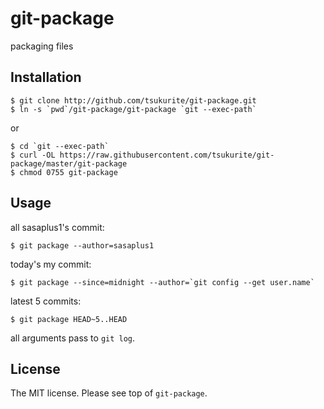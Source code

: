# git-package

packaging files

## Installation

```console
$ git clone http://github.com/tsukurite/git-package.git
$ ln -s `pwd`/git-package/git-package `git --exec-path`
```

or

```console
$ cd `git --exec-path`
$ curl -OL https://raw.githubusercontent.com/tsukurite/git-package/master/git-package
$ chmod 0755 git-package
```

## Usage

all sasaplus1's commit:

```console
$ git package --author=sasaplus1
```

today's my commit:

```console
$ git package --since=midnight --author=`git config --get user.name`
```

latest 5 commits:

```console
$ git package HEAD~5..HEAD
```

all arguments pass to `git log`.

## License

The MIT license. Please see top of `git-package`.
